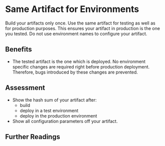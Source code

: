 # Same Artifact for Environments

Build your artifacts only once. Use the same artifact for testing as well as for production purposes. This ensures your artifact in production is the one you tested. Do not use environment names to configure your artifact.

## Benefits

- The tested artifact is the one which is deployed. No environment specific changes are required right before production deployment. Therefore, bugs introduced by these changes are prevented.

## Assessment

- Show the hash sum of your artifact after:
  - build
  - deploy in a test environment
  - deploy in the production environment
- Show all configuration parameters off your artifact.

## Further Readings
